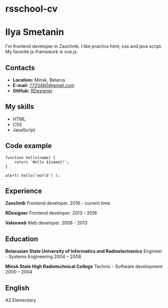 # rsschool-cv
# Ilya Smetanin
I'm frontend developer in Zaochnik. I like practice html, css and java script. My favorite js-framework is vue.js.
## Contacts
- **Location:** Minsk, Belarus
- **E-mail:** 7733480@gmail.com
- **GitHub:** [RDesigner](https://github.com/RDesigner/)
## My skills
- HTML
- CSS
- JavaScript
## Code example
```
function hello(name) {
    return `Hello ${name}!`;
}

alert( hello('world') );
```
## Experience
**Zaochnik**
Frontend developer.
2016 - current time

**RDesigner** 
Frontend developer.
2013 - 2016

**Valexweb**
Web developer.
2008 - 2013

## Education
**Belarusian State University of Informatics and Radioelectronics**
Engineer - Systems Engineering
2004 – 2008

**Minsk State High Radiotechnical College**
Technic - Software development
2000 – 2004

## English
A2 Elementary
